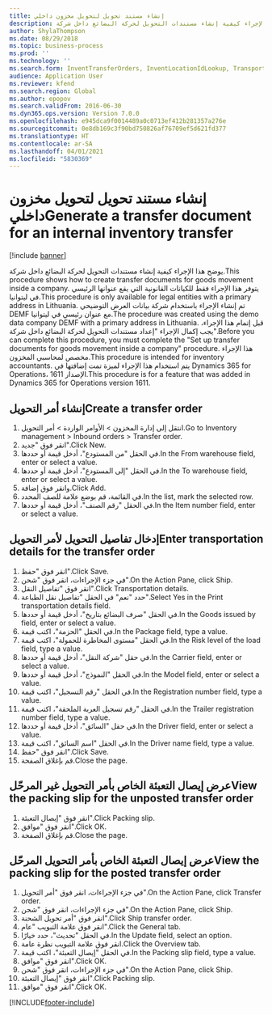 ```yaml
---
title: إنشاء مستند تحويل لتحويل مخزون داخلي
description: يوضح هذا الإجراء كيفية إنشاء مستندات التحويل لحركة البضائع داخل شركة.
author: ShylaThompson
ms.date: 08/29/2018
ms.topic: business-process
ms.prod: ''
ms.technology: ''
ms.search.form: InventTransferOrders, InventLocationIdLookup, TransportationDocument, HcmWorkerLookUp, SrsReportViewerForm, InventTransferParmShip
audience: Application User
ms.reviewer: kfend
ms.search.region: Global
ms.author: epopov
ms.search.validFrom: 2016-06-30
ms.dyn365.ops.version: Version 7.0.0
ms.openlocfilehash: e945dca9f0014489a0c0713ef412b281357a276e
ms.sourcegitcommit: 0e8db169c3f90bd750826af76709ef5d621fd377
ms.translationtype: HT
ms.contentlocale: ar-SA
ms.lasthandoff: 04/01/2021
ms.locfileid: "5830369"
---
```

# <a name="generate-a-transfer-document-for-an-internal-inventory-transfer"></a><span data-ttu-id="8c038-103">إنشاء مستند تحويل لتحويل مخزون داخلي</span><span class="sxs-lookup"><span data-stu-id="8c038-103">Generate a transfer document for an internal inventory transfer</span></span>

[!include [banner](../../includes/banner.md)]

<span data-ttu-id="8c038-104">يوضح هذا الإجراء كيفية إنشاء مستندات التحويل لحركة البضائع داخل شركة.</span><span class="sxs-lookup"><span data-stu-id="8c038-104">This procedure shows how to create transfer documents for goods movement inside a company.</span></span> <span data-ttu-id="8c038-105">يتوفر هذا الإجراء فقط للكيانات القانونية التي يقع عنوانها الرئيسي في ليتوانيا.</span><span class="sxs-lookup"><span data-stu-id="8c038-105">This procedure is only available for legal entities with a primary address in Lithuania.</span></span> <span data-ttu-id="8c038-106">تم إنشاء الإجراء باستخدام شركة بيانات العرض التوضيحي DEMF مع عنوان رئيسي في ليتوانيا.</span><span class="sxs-lookup"><span data-stu-id="8c038-106">The procedure was created using the demo data company DEMF with a primary address in Lithuania.</span></span> <span data-ttu-id="8c038-107">قبل إتمام هذا الإجراء، يجب إكمال الإجراء "إعداد مستندات التحويل لحركة البضائع داخل شركة".</span><span class="sxs-lookup"><span data-stu-id="8c038-107">Before you can complete this procedure, you must complete the "Set up transfer documents for goods movement inside a company" procedure.</span></span> <span data-ttu-id="8c038-108">هذا الإجراء مخصص لمحاسبي المخزون‬.</span><span class="sxs-lookup"><span data-stu-id="8c038-108">This procedure is intended for inventory accountants.</span></span> <span data-ttu-id="8c038-109">يتم استخدام هذا الإجراء لميزة تمت إضافتها في Dynamics 365 for Operations، الإصدار 1611.</span><span class="sxs-lookup"><span data-stu-id="8c038-109">This procedure is for a feature that was added in Dynamics 365 for Operations version 1611.</span></span>


## <a name="create-a-transfer-order"></a><span data-ttu-id="8c038-110">إنشاء أمر التحويل</span><span class="sxs-lookup"><span data-stu-id="8c038-110">Create a transfer order</span></span>
1. <span data-ttu-id="8c038-111">انتقل إلى إدارة المخزون > الأوامر الواردة > أمر التحويل.</span><span class="sxs-lookup"><span data-stu-id="8c038-111">Go to Inventory management > Inbound orders > Transfer order.</span></span>
2. <span data-ttu-id="8c038-112">انقر فوق "جديد".</span><span class="sxs-lookup"><span data-stu-id="8c038-112">Click New.</span></span>
3. <span data-ttu-id="8c038-113">في الحقل "من المستودع"، أدخل قيمة أو حددها.</span><span class="sxs-lookup"><span data-stu-id="8c038-113">In the From warehouse field, enter or select a value.</span></span>
4. <span data-ttu-id="8c038-114">في الحقل "إلى المستودع"، أدخل قيمة أو حددها.</span><span class="sxs-lookup"><span data-stu-id="8c038-114">In the To warehouse field, enter or select a value.</span></span>
5. <span data-ttu-id="8c038-115">وانقر فوق إضافة.</span><span class="sxs-lookup"><span data-stu-id="8c038-115">Click Add.</span></span>
6. <span data-ttu-id="8c038-116">في القائمة، قم بوضع علامة للصف المحدد.</span><span class="sxs-lookup"><span data-stu-id="8c038-116">In the list, mark the selected row.</span></span>
7. <span data-ttu-id="8c038-117">في الحقل "رقم الصنف"، أدخل قيمة أو حددها.</span><span class="sxs-lookup"><span data-stu-id="8c038-117">In the Item number field, enter or select a value.</span></span>

## <a name="enter-transportation-details-for-the-transfer-order"></a><span data-ttu-id="8c038-118">إدخال تفاصيل التحويل لأمر التحويل</span><span class="sxs-lookup"><span data-stu-id="8c038-118">Enter transportation details for the transfer order</span></span>
1. <span data-ttu-id="8c038-119">انقر فوق "حفظ".</span><span class="sxs-lookup"><span data-stu-id="8c038-119">Click Save.</span></span>
2. <span data-ttu-id="8c038-120">في جزء الإجراءات، انقر فوق "شحن".</span><span class="sxs-lookup"><span data-stu-id="8c038-120">On the Action Pane, click Ship.</span></span>
3. <span data-ttu-id="8c038-121">انقر فوق "تفاصيل النقل".</span><span class="sxs-lookup"><span data-stu-id="8c038-121">Click Transportation details.</span></span>
4. <span data-ttu-id="8c038-122">حدد "نعم" في الحقل "تفاصيل نقل الطباعة".</span><span class="sxs-lookup"><span data-stu-id="8c038-122">Select Yes in the Print transportation details field.</span></span>
5. <span data-ttu-id="8c038-123">في الحقل "صرف البضائع بتاريخ"، أدخل قيمة أو حددها.</span><span class="sxs-lookup"><span data-stu-id="8c038-123">In the Goods issued by field, enter or select a value.</span></span>
6. <span data-ttu-id="8c038-124">في الحقل "الحزمة"، اكتب قيمة.</span><span class="sxs-lookup"><span data-stu-id="8c038-124">In the Package field, type a value.</span></span>
7. <span data-ttu-id="8c038-125">في الحقل "مستوى المخاطرة للحمولة‬"، اكتب قيمة.</span><span class="sxs-lookup"><span data-stu-id="8c038-125">In the Risk level of the load field, type a value.</span></span>
8. <span data-ttu-id="8c038-126">في حقل "شركة النقل"، أدخل قيمة أو حددها.</span><span class="sxs-lookup"><span data-stu-id="8c038-126">In the Carrier field, enter or select a value.</span></span>
9. <span data-ttu-id="8c038-127">في الحقل "النموذج"، أدخل قيمة أو حددها.</span><span class="sxs-lookup"><span data-stu-id="8c038-127">In the Model field, enter or select a value.</span></span>
10. <span data-ttu-id="8c038-128">في الحقل "رقم التسجيل"، اكتب قيمة.</span><span class="sxs-lookup"><span data-stu-id="8c038-128">In the Registration number field, type a value.</span></span>
11. <span data-ttu-id="8c038-129">في الحقل "رقم تسجيل العربة الملحقة‬"، اكتب قيمة.</span><span class="sxs-lookup"><span data-stu-id="8c038-129">In the Trailer registration number field, type a value.</span></span>
12. <span data-ttu-id="8c038-130">في حقل "السائق"، أدخل قيمة أو حددها.</span><span class="sxs-lookup"><span data-stu-id="8c038-130">In the Driver field, enter or select a value.</span></span>
13. <span data-ttu-id="8c038-131">في الحقل "اسم السائق"، اكتب قيمة.</span><span class="sxs-lookup"><span data-stu-id="8c038-131">In the Driver name field, type a value.</span></span>
14. <span data-ttu-id="8c038-132">انقر فوق "حفظ".</span><span class="sxs-lookup"><span data-stu-id="8c038-132">Click Save.</span></span>
15. <span data-ttu-id="8c038-133">قم بإغلاق الصفحة.</span><span class="sxs-lookup"><span data-stu-id="8c038-133">Close the page.</span></span>

## <a name="view-the-packing-slip-for-the-unposted-transfer-order"></a><span data-ttu-id="8c038-134">عرض إيصال التعبئة الخاص بأمر التحويل غير المرحّل</span><span class="sxs-lookup"><span data-stu-id="8c038-134">View the packing slip for the unposted transfer order</span></span>
1. <span data-ttu-id="8c038-135">انقر فوق "إيصال التعبئة".</span><span class="sxs-lookup"><span data-stu-id="8c038-135">Click Packing slip.</span></span>
2. <span data-ttu-id="8c038-136">انقر فوق "موافق".</span><span class="sxs-lookup"><span data-stu-id="8c038-136">Click OK.</span></span>
3. <span data-ttu-id="8c038-137">قم بإغلاق الصفحة.</span><span class="sxs-lookup"><span data-stu-id="8c038-137">Close the page.</span></span>

## <a name="view-the-packing-slip-for-the-posted-transfer-order"></a><span data-ttu-id="8c038-138">عرض إيصال التعبئة الخاص بأمر التحويل المرحّل</span><span class="sxs-lookup"><span data-stu-id="8c038-138">View the packing slip for the posted transfer order</span></span>
1. <span data-ttu-id="8c038-139">في جزء الإجراءات، انقر فوق "أمر التحويل".</span><span class="sxs-lookup"><span data-stu-id="8c038-139">On the Action Pane, click Transfer order.</span></span>
2. <span data-ttu-id="8c038-140">في جزء الإجراءات، انقر فوق "شحن".</span><span class="sxs-lookup"><span data-stu-id="8c038-140">On the Action Pane, click Ship.</span></span>
3. <span data-ttu-id="8c038-141">انقر فوق "أمر تحويل الشحنة‬".</span><span class="sxs-lookup"><span data-stu-id="8c038-141">Click Ship transfer order.</span></span>
4. <span data-ttu-id="8c038-142">انقر فوق علامة التبويب "عام".</span><span class="sxs-lookup"><span data-stu-id="8c038-142">Click the General tab.</span></span>
5. <span data-ttu-id="8c038-143">في الحقل "تحديث"، حدد خيارًا.</span><span class="sxs-lookup"><span data-stu-id="8c038-143">In the Update field, select an option.</span></span>
6. <span data-ttu-id="8c038-144">انقر فوق علامة التبويب نظرة عامة.</span><span class="sxs-lookup"><span data-stu-id="8c038-144">Click the Overview tab.</span></span>
7. <span data-ttu-id="8c038-145">في الحقل "إيصال التعبئة"، اكتب قيمة.</span><span class="sxs-lookup"><span data-stu-id="8c038-145">In the Packing slip field, type a value.</span></span>
8. <span data-ttu-id="8c038-146">انقر فوق "موافق".</span><span class="sxs-lookup"><span data-stu-id="8c038-146">Click OK.</span></span>
9. <span data-ttu-id="8c038-147">في جزء الإجراءات، انقر فوق "شحن".</span><span class="sxs-lookup"><span data-stu-id="8c038-147">On the Action Pane, click Ship.</span></span>
10. <span data-ttu-id="8c038-148">انقر فوق "إيصال التعبئة".</span><span class="sxs-lookup"><span data-stu-id="8c038-148">Click Packing slip.</span></span>
11. <span data-ttu-id="8c038-149">انقر فوق "موافق".</span><span class="sxs-lookup"><span data-stu-id="8c038-149">Click OK.</span></span>



[!INCLUDE[footer-include](../../../includes/footer-banner.md)]